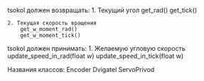tsokol должен возвращать:
    1. Текущий угол 
        get_rad()
        get_tick()

    2. Текущая скорость вращения
        get_w_moment_rad()
        get_w_moment_tick()

tsokol должен принимать:
    1. Желаемую угловую скорость
        update_speed_in_rad(float w)
        update_speed_in_tick(float w)



Названия классов: Encoder Dvigatel ServoPrivod